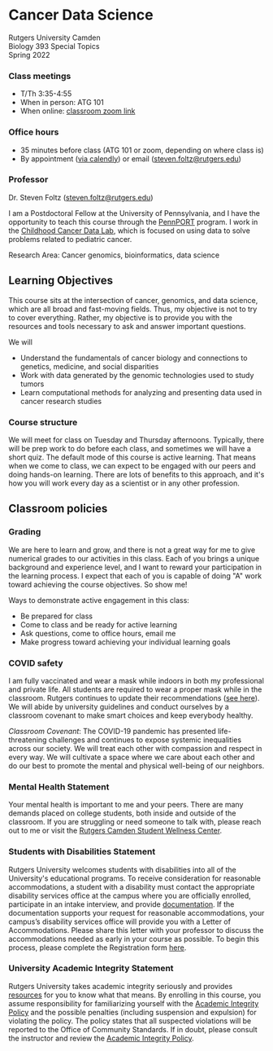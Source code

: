 # Cancer Data Science

Rutgers University Camden\
Biology 393 Special Topics\
Spring 2022

### Class meetings
- T/Th 3:35-4:55
- When in person: ATG 101
- When online: [classroom zoom link](https://rutgers.zoom.us/j/93874027563?pwd=MjM1Ukk0YWs3OFI0OFI2Sng0NU9lZz09)

### Office hours
- 35 minutes before class (ATG 101 or zoom, depending on where class is)
- By appointment ([via calendly](https://calendly.com/steven-foltz/office-hours)) or email (steven.foltz@rutgers.edu)

### Professor

Dr. Steven Foltz (steven.foltz@rutgers.edu)

I am a Postdoctoral Fellow at the University of Pennsylvania, and I have the opportunity to teach this course through the [PennPORT](https://www.med.upenn.edu/pennport/) program.
I work in the [Childhood Cancer Data Lab](https://www.ccdatalab.org/), which is focused on using data to solve problems related to pediatric cancer.

Research Area: Cancer genomics, bioinformatics, data science

## Learning Objectives

This course sits at the intersection of cancer, genomics, and data science, which are all broad and fast-moving fields.
Thus, my objective is not to try to cover everything.
Rather, my objective is to provide you with the resources and tools necessary to ask and answer important questions.

We will
- Understand the fundamentals of cancer biology and connections to genetics, medicine, and social disparities
- Work with data generated by the genomic technologies used to study tumors
- Learn computational methods for analyzing and presenting data used in cancer research studies

### Course structure

We will meet for class on Tuesday and Thursday afternoons.
Typically, there will be prep work to do before each class, and sometimes we will have a short quiz.
The default mode of this course is active learning.
That means when we come to class, we can expect to be engaged with our peers and doing hands-on learning.
There are lots of benefits to this approach, and it's how you will work every day as a scientist or in any other profession.

## Classroom policies

### Grading

We are here to learn and grow, and there is not a great way for me to give numerical grades to our activities in this class.
Each of you brings a unique background and experience level, and I want to reward your participation in the learning process.
I expect that each of you is capable of doing "A" work toward achieving the course objectives. So show me!

Ways to demonstrate active engagement in this class:
- Be prepared for class 
- Come to class and be ready for active learning
- Ask questions, come to office hours, email me
- Make progress toward achieving your individual learning goals

### COVID safety

I am fully vaccinated and wear a mask while indoors in both my professional and private life.
All students are required to wear a proper mask while in the classroom.
Rutgers continues to update their recommendations ([see here](https://coronavirus.rutgers.edu/)).
We will abide by university guidelines and conduct ourselves by a classroom covenant to make smart choices and keep everybody healthy.

_Classroom Covenant_: The COVID-19 pandemic has presented life-threatening challenges and continues to expose systemic inequalities across our society.
We will treat each other with compassion and respect in every way.
We will cultivate a space where we care about each other and do our best to promote the mental and physical well-being of our neighbors.

### Mental Health Statement

Your mental health is important to me and your peers.
There are many demands placed on college students, both inside and outside of the classroom.
If you are struggling or need someone to talk with, please reach out to me or visit the [Rutgers Camden Student Wellness Center](https://wellnesscenter.camden.rutgers.edu/).

### Students with Disabilities Statement

Rutgers University welcomes students with disabilities into all of the University's educational programs.
To receive consideration for reasonable accommodations, a student with a disability must contact the appropriate disability services office at the campus where you are officially enrolled, participate in an intake interview, and provide [documentation](https://ods.rutgers.edu/students/documentation-guidelines).
If the documentation supports your request for reasonable accommodations, your campus’s disability services office will provide you with a Letter of Accommodations.
Please share this letter with your professor to discuss the accommodations needed as early in your course as possible.
To begin this process, please complete the Registration form [here](https://webapps.rutgers.edu/student-ods/forms/registration).

### University Academic Integrity Statement

Rutgers University takes academic integrity seriously and provides [resources](https://deanofstudents.camden.rutgers.edu/academic-integrity) for you to know what that means.
By enrolling in this course, you assume responsibility for familiarizing yourself with the [Academic Integrity Policy](https://deanofstudents.camden.rutgers.edu/sites/deanofstudents/files/Academic%20Integrity%20Policy.pdf) and the possible penalties (including suspension and expulsion) for violating the policy.
The policy states that all suspected violations will be reported to the Office of Community Standards.
If in doubt, please consult the instructor and review the [Academic Integrity Policy](https://deanofstudents.camden.rutgers.edu/sites/deanofstudents/files/Academic%20Integrity%20Policy.pdf).
